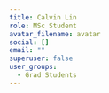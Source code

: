 ```yaml
---
title: Calvin Lin
role: MSc Student
avatar_filename: avatar
social: []
email: ""
superuser: false
user_groups:
  - Grad Students
---
```

